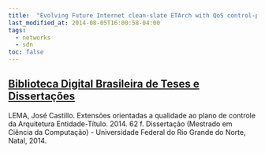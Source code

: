 ```yaml
---
title:  "Evolving Future Internet clean-slate ETArch with QoS control-plane extensions"
last_modified_at: 2014-08-05T16:00:58-04:00
tags:
  - networks
  - sdn
toc: false
---
```


## [Biblioteca Digital Brasileira de Teses e Dissertações](http://bdtd.ibict.br/vufind/Record/UFRN_7ccf2b703d54b0fd8cc548ccd747339a)


LEMA, José Castillo. Extensões orientadas a qualidade ao plano de controle da Arquitetura Entidade-Título. 2014. 62 f. Dissertação (Mestrado em Ciência da Computação) - Universidade Federal do Rio Grande do Norte, Natal, 2014.
